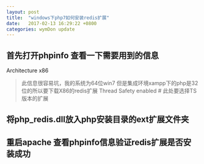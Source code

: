 ```yaml
---
layout: post
title:  "windows下php7如何安装redis扩展"
date:   2017-02-13 16:29:22 +0800
categories: wymDon update
---
```

## 首先打开phpinfo 查看一下需要用到的信息

Architecture 	x86 
> 此信息很容易坑，我的系统为64位win7 但是集成环境xampp下的php是32位的所以要下载X86的redis扩展
Thread Safety 	enabled #
> 此处要选择TS版本的扩展

## 将php_redis.dll放入php安装目录的ext扩展文件夹

## 重启apache 查看phpinfo信息验证redis扩展是否安装成功
